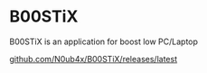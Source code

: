 # B00STiX

B00STiX is an application for boost low PC/Laptop

[github.com/N0ub4x/B00STiX/releases/latest](url)
